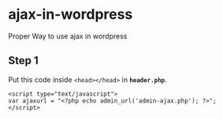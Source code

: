 # ajax-in-wordpress
Proper Way to use ajax in wordpress

## Step 1 
Put this code inside `<head></head>` in **`header.php`**.

```
<script type="text/javascript">
var ajaxurl = "<?php echo admin_url('admin-ajax.php'); ?>";
</script>
```
